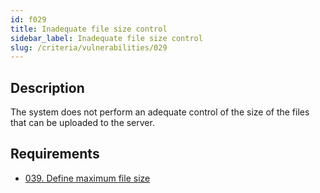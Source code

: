 ```yaml
---
id: f029
title: Inadequate file size control
sidebar_label: Inadequate file size control
slug: /criteria/vulnerabilities/029
---
```


## Description

The system does not perform an adequate control
of the size of the files that
can be uploaded to the server.

## Requirements

- [039. Define maximum file size](/criteria/requirements/files/039)
